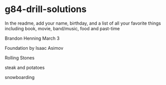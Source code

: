 # g84-drill-solutions

In the readme, add your name, birthday, and a list of all your favorite things including book, movie, band/music, food and past-time

Brandon Henning
March 3

Foundation by Isaac Asimov

Rolling Stones

steak and potatoes

snowboarding

